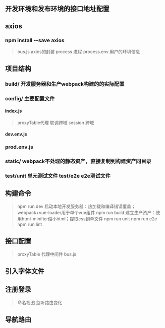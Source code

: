 ## 开发环境和发布环境的接口地址配置

## axios
### npm install --save axios
  > bus.js axios的封装
  > process 进程 process.env 用户的环境信息



## 项目结构
### build/ 开发服务器和生产webpack构建的的实际配置

### config/ 主要配置文件
  #### index.js
  > proxyTable代理 联调跨域
  > session 跨域
  #### dev.env.js
  > 
  ### prod.env.js
  > 

### static/ webpack不处理的静态资产，直接复制到构建资产同目录
### test/unit 单元测试文件 test/e2e e2e测试文件



## 构建命令
  > npm run dev 启动本地开发服务器：热加载和编译错误覆盖；webpack+vue-loader用于单个vue组件
  > npm run build 建立生产资产：使用html-minifier缩小html；提取css到单文件
  > npm run unit
  > npm run e2e
  > npm run lint

## 接口配置
  > proxyTable 代理中间件
  > bus.js
  >

## 引入字体文件

## 注册登录
  > 命名视图
  > 监听路由变化

## 导航路由